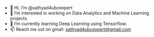 - 👋 Hi, I’m @sathyad4ubcexpert
- 👀 I’m interested in working on Data Analytics and Machine Learning projects.
- 🌱 I’m currently learning Deep Learning using Tensorflow.
- 📫 Reach me out on gmail: sathyad4ubcexpert@gmail.com

<!---
sathyad4ubcexpert/sathyad4ubcexpert is a ✨ special ✨ repository because its `README.md` (this file) appears on your GitHub profile.
You can click the Preview link to take a look at your changes.
--->
